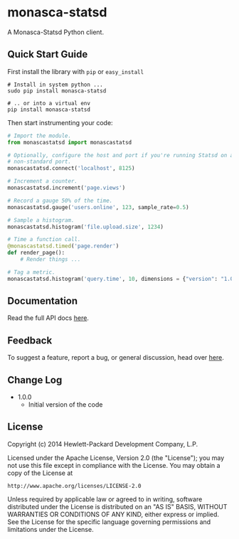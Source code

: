 monasca-statsd
================

A Monasca-Statsd Python client.

Quick Start Guide
-----------------

First install the library with `pip` or `easy_install`

    # Install in system python ...
    sudo pip install monasca-statsd

    # .. or into a virtual env
    pip install monasca-statsd

Then start instrumenting your code:

``` python
# Import the module.
from monascastatsd import monascastatsd

# Optionally, configure the host and port if you're running Statsd on a
# non-standard port.
monascastatsd.connect('localhost', 8125)

# Increment a counter.
monascastatsd.increment('page.views')

# Record a gauge 50% of the time.
monascastatsd.gauge('users.online', 123, sample_rate=0.5)

# Sample a histogram.
monascastatsd.histogram('file.upload.size', 1234)

# Time a function call.
@monascastatsd.timed('page.render')
def render_page():
    # Render things ...

# Tag a metric.
monascastatsd.histogram('query.time', 10, dimensions = {"version": "1.0", "environment": "dev"})
```
Documentation
-------------

Read the full API docs
[here](https://github.com/stackforge/monasca-statsd).

Feedback
--------

To suggest a feature, report a bug, or general discussion, head over
[here](https://bugs.launchpad.net/monasca).

Change Log
----------
- 1.0.0
    - Initial version of the code


License
-------

Copyright (c) 2014 Hewlett-Packard Development Company, L.P.

Licensed under the Apache License, Version 2.0 (the "License");
you may not use this file except in compliance with the License.
You may obtain a copy of the License at

    http://www.apache.org/licenses/LICENSE-2.0
    
Unless required by applicable law or agreed to in writing, software
distributed under the License is distributed on an "AS IS" BASIS,
WITHOUT WARRANTIES OR CONDITIONS OF ANY KIND, either express or
implied.
See the License for the specific language governing permissions and
limitations under the License.